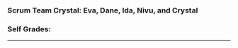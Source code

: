 ### Scrum Team Crystal: Eva, Dane, Ida, Nivu, and Crystal

### Self Grades:
--------------------------------------------
